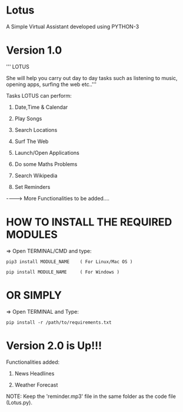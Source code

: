# Lotus
A Simple Virtual Assistant developed using PYTHON-3

# Version 1.0

'''                         LOTUS

She will help you carry out day to day tasks such as listening to music, opening apps, surfing the web etc..'''


Tasks LOTUS can perform:

1. Date,Time & Calendar

2. Play Songs

3. Search Locations

4. Surf The Web

5. Launch/Open Applications

6. Do some Maths Problems

7. Search Wikipedia

8. Set Reminders


----> More Functionalities to be added....


# HOW TO INSTALL THE REQUIRED MODULES

=> Open TERMINAL/CMD and type:

    pip3 install MODULE_NAME    ( For Linux/Mac OS )
    
    pip install MODULE_NAME     ( For Windows )
    
# OR SIMPLY 

=> Open TERMINAL and Type:

    pip install -r /path/to/requirements.txt



# Version 2.0 is Up!!!

Functionalities added: 

1. News Headlines

2. Weather Forecast


NOTE: Keep the 'reminder.mp3' file in the same folder as the code file (Lotus.py).




